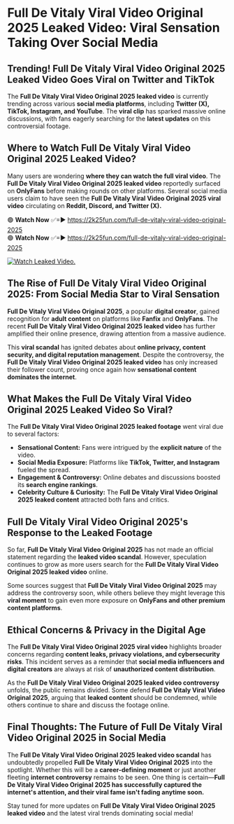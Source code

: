 # Full De Vitaly Viral Video Original 2025 Leaked Video: Viral Sensation Taking Over Social Media

## **Trending! Full De Vitaly Viral Video Original 2025 Leaked Video Goes Viral on Twitter and TikTok**
The **Full De Vitaly Viral Video Original 2025 leaked video** is currently trending across various **social media platforms**, including **Twitter (X), TikTok, Instagram, and YouTube**. The **viral clip** has sparked massive online discussions, with fans eagerly searching for the **latest updates** on this controversial footage.

## **Where to Watch Full De Vitaly Viral Video Original 2025 Leaked Video?**
Many users are wondering **where they can watch the full viral video**. The **Full De Vitaly Viral Video Original 2025 leaked video** reportedly surfaced on **OnlyFans** before making rounds on other platforms. Several social media users claim to have seen the **Full De Vitaly Viral Video Original 2025 viral video** circulating on **Reddit, Discord, and Twitter (X).**

🟢 **Watch Now** ✅=► https://2k25fun.com/full-de-vitaly-viral-video-original-2025  
🟢 **Watch Now** ✅=► https://2k25fun.com/full-de-vitaly-viral-video-original-2025  

[![Watch Leaked Video.](https://miro.medium.com/v2/resize:fit:828/format:webp/1*cilzJN44JGOrTw9NJCrNHA.gif "Watch Leaked Video")](https://2k25fun.com/full-de-vitaly-viral-video-original-2025)

## **The Rise of Full De Vitaly Viral Video Original 2025: From Social Media Star to Viral Sensation**
**Full De Vitaly Viral Video Original 2025**, a popular **digital creator**, gained recognition for **adult content** on platforms like **Fanfix** and **OnlyFans**. The recent **Full De Vitaly Viral Video Original 2025 leaked video** has further amplified their online presence, drawing attention from a massive audience.

This **viral scandal** has ignited debates about **online privacy, content security, and digital reputation management**. Despite the controversy, the **Full De Vitaly Viral Video Original 2025 leaked video** has only increased their follower count, proving once again how **sensational content dominates the internet**.

## **What Makes the Full De Vitaly Viral Video Original 2025 Leaked Video So Viral?**
The **Full De Vitaly Viral Video Original 2025 leaked footage** went viral due to several factors:
- **Sensational Content:** Fans were intrigued by the **explicit nature** of the video.
- **Social Media Exposure:** Platforms like **TikTok, Twitter, and Instagram** fueled the spread.
- **Engagement & Controversy:** Online debates and discussions boosted its **search engine rankings**.
- **Celebrity Culture & Curiosity:** The **Full De Vitaly Viral Video Original 2025 leaked content** attracted both fans and critics.

## **Full De Vitaly Viral Video Original 2025's Response to the Leaked Footage**
So far, **Full De Vitaly Viral Video Original 2025** has not made an official statement regarding the **leaked video scandal**. However, speculation continues to grow as more users search for the **Full De Vitaly Viral Video Original 2025 leaked video** online.

Some sources suggest that **Full De Vitaly Viral Video Original 2025** may address the controversy soon, while others believe they might leverage this **viral moment** to gain even more exposure on **OnlyFans and other premium content platforms**.

## **Ethical Concerns & Privacy in the Digital Age**
The **Full De Vitaly Viral Video Original 2025 viral video** highlights broader concerns regarding **content leaks, privacy violations, and cybersecurity risks**. This incident serves as a reminder that **social media influencers and digital creators** are always at risk of **unauthorized content distribution**.

As the **Full De Vitaly Viral Video Original 2025 leaked video controversy** unfolds, the public remains divided. Some defend **Full De Vitaly Viral Video Original 2025**, arguing that **leaked content** should be condemned, while others continue to share and discuss the footage online.

## **Final Thoughts: The Future of Full De Vitaly Viral Video Original 2025 in Social Media**
The **Full De Vitaly Viral Video Original 2025 leaked video scandal** has undoubtedly propelled **Full De Vitaly Viral Video Original 2025** into the spotlight. Whether this will be a **career-defining moment** or just another fleeting **internet controversy** remains to be seen. One thing is certain—**Full De Vitaly Viral Video Original 2025 has successfully captured the internet's attention, and their viral fame isn't fading anytime soon.**

Stay tuned for more updates on **Full De Vitaly Viral Video Original 2025 leaked video** and the latest viral trends dominating social media!